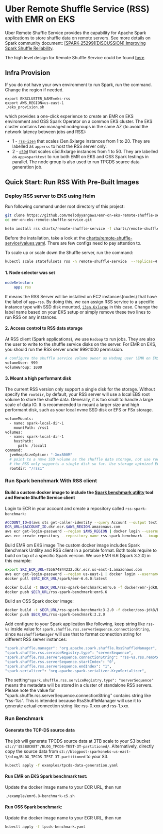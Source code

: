 # Uber Remote Shuffle Service (RSS) with EMR on EKS

Uber Remote Shuffle Service provides the capability for Apache Spark applications to store shuffle data 
on remote servers. See more details on Spark community document: 
[[SPARK-25299][DISCUSSION] Improving Spark Shuffle Reliability](https://docs.google.com/document/d/1uCkzGGVG17oGC6BJ75TpzLAZNorvrAU3FRd2X-rVHSM/edit?ts=5e3c57b8).

The high level design for Remote Shuffle Service could be found [here](https://github.com/uber/RemoteShuffleService/blob/master/docs/server-high-level-design.md).

## Infra Provision
If you do not have your own environment to run Spark, run the command. Change the region if needed.
```
export EKSCLUSTER_NAME=eks-rss
export AWS_REGION=us-east-1
./eks_provision.sh
```
which provides a one-click experience to create an EMR on EKS environment and OSS Spark Operator on a common EKS cluster. The EKS cluster contains two managed nodegroups in the same AZ (to avoid the network latency between jobs and RSS):
- 1 - [`rss-i3en`](https://github.com/melodyyangaws/emr-on-eks-remote-shuffle-service/blob/de77e588a2c89080e448f75321f4174a51c77799/eks_provision.sh#L92) that scales i3en.6xlarge instances from 1 to 20. They are labelled as `app=rss` to host the RSS server only.
- 2 - [`c59d`](https://github.com/melodyyangaws/emr-on-eks-remote-shuffle-service/blob/e81ed02da9a470889dd806a7be6ed9f160510563/eks_provision.sh#L111) that scales c5d.9xlarge instances from 1 to 50. They are labelled as `app=sparktest` to run both EMR on EKS and OSS Spark testings in parallel. The node 
group is also used to run TPCDS source data generation job.

## Quick Start: Run RSS With Pre-Built Images

### Deploy RSS server to EKS using Helm

Run following command under root directory of this project:

```bash
git clone https://github.com/melodyyangaws/emr-on-eks-remote-shuffle-service.git
cd emr-on-eks-remote-shuffle-service.git

helm install rss charts/remote-shuffle-service -f charts/remote-shuffle-service/values.yaml -n remote-shuffle-service --create-namespace
```

Before the installation, take a look at the [charts/remote-shuffle-service/values.yaml](./charts/remote-shuffle-service/values.yaml). There are few configs need to pay attention to. 

To scale up or scale down the Shuffle server, run the command:
```bash
kubectl scale statefulsets rss -n remote-shuffle-service  --replicas=4
```


#### 1. Node selector was set
```yaml
nodeSelector:
    app: rss
```    
It means the RSS Server will be installed on EC2 instances(nodes) that have the label of `app=rss`. By doing this, we can assign RSS service to a specific instance type with SSD disk mounted, [`i3en.6xlarge`](https://github.com/melodyyangaws/emr-on-eks-remote-shuffle-service/blob/de77e588a2c89080e448f75321f4174a51c77799/eks_provision.sh#L98) in this case. Change the label name based on your EKS setup or simply remove these two lines to run RSS on any instances.

#### 2. Access control to RSS data storage 
At RSS client (Spark applications), we use `Hadoop` to run jobs. They are also the user to write to the shuffle service disks on the server. For EMR on EKS, you should run the RSS server under 999:1000 permission.
```bash
# configure the shuffle service volume owner as Hadoop user (EMR on EKS is 999:1000, OSS Spark is 1000:1000)
volumeUser: 999
volumeGroup: 1000

```
#### 3. Mount a high performant disk
The current RSS version only support a single disk for the storage. 
Without specify the `rootdir`, by default, your RSS server will use a local EBS root volume to store the shuffle data. Generally, it is too small to handle a large scale of data IO. It is recommended to mount a larger size and high performant disk, such as your local nvme SSD disk or EFS or FSx storage.

```bash
volumeMounts:
  - name: spark-local-dir-1
    mountPath: /rss1
volumes:
  - name: spark-local-dir-1
    hostPath:
      path: /local1
command:
  jvmHeapSizeOption: "-Xmx800M"
  # point to a nmve SSD volume as the shuffle data storage, not use root volume.
  # the RSS only supports a single disk so far. Use storage optmized EC2 instance type.
  rootdir: "/rss1"
```

### Run Spark benchmark With RSS client

#### Build a custom docker image to include the [Spark benchmark utility](https://github.com/aws-samples/emr-on-eks-benchmark#spark-on-kubernetes-benchmark-utility) tool and Remote Shuffle Service client

Login to ECR in your account and create a repository called `rss-spark-benchmark`:
```bash
ACCOUNT_ID=$(aws sts get-caller-identity --query Account --output text)
ECR_URL=$ACCOUNT_ID.dkr.ecr.$AWS_REGION.amazonaws.com
aws ecr get-login-password --region $AWS_REGION | docker login --username AWS --password-stdin $ECR_URL
aws ecr create-repository --repository-name rss-spark-benchmark --image-scanning-configuration scanOnPush=true
```

Build EMR om EKS image
The custom docker image includes Spark Benchmark Untility and RSS client in a portable format. Both tools require to build on top of a specific Spark version. We use EMR 6.6 (Spark 3.2.0) in this example:
```bash
export SRC_ECR_URL=755674844232.dkr.ecr.us-east-1.amazonaws.com
aws ecr get-login-password --region us-east-1 | docker login --username AWS --password-stdin $SRC_ECR_URL
docker pull $SRC_ECR_URL/spark/emr-6.6.0:latest

docker build -t $ECR_URL/rss-spark-benchmark:emr6.6 -f docker/emr-jdk8/Dockerfile --build-arg SPARK_BASE_IMAGE=$SRC_ECR_URL/spark/emr-6.6.0:latest .
docker push $ECR_URL/rss-spark-benchmark:emr6.6
```

Build an OSS Spark docker image:
```bash
docker build -t $ECR_URL/rss-spark-benchmark:3.2.0 -f docker/oss-jdk8/Dockerfile --build-arg SPARK_BASE_IMAGE=public.ecr.aws/myang-poc/spark:3.2.0_hadoop_3.3.1 .
docker push $ECR_URL/rss-spark-benchmark:3.2.0
```
Add configure to your Spark application like following, keep string like `rss-%s` inside value for `spark.shuffle.rss.serverSequence.connectionString`, since `RssShuffleManager` will use that to format connection string for different RSS server instances:
```bash
"spark.shuffle.manager": "org.apache.spark.shuffle.RssShuffleManager",
"spark.shuffle.rss.serviceRegistry.type": "serverSequence",
"spark.shuffle.rss.serverSequence.connectionString": "rss-%s.rss.remote-shuffle-service.svc.cluster.local:9338",
"spark.shuffle.rss.serverSequence.startIndex": "0",
"spark.shuffle.rss.serverSequence.endIndex": "1",
"spark.serializer": "org.apache.spark.serializer.KryoSerializer",
```
The setting`"spark.shuffle.rss.serviceRegistry.type": "serverSequence"` means the metadata will be stored in a cluster of standalone RSS servers.
Please note the value for "spark.shuffle.rss.serverSequence.connectionString" contains string like "rss-%s". This is intended because 
RssShuffleManager will use it to generate actual connection string like rss-0.xxx and rss-1.xxx. 


### Run Benchmark

#### Generate the TCP-DS source data
The job will generate TPCDS source data at 3TB scale to your S3 bucket `s3://'$S3BUCKET'/BLOG_TPCDS-TEST-3T-partitioned/`. Alternatively, directly copy the source data from `s3://blogpost-sparkoneks-us-east-1/blog/BLOG_TPCDS-TEST-3T-partitioned` to your S3.
```bash
kubectl apply -f examples/tpcds-data-generation.yaml
```

#### Run EMR on EKS Spark benchmark test:
Update the docker image name to your ECR URL, then run
```bash
./example/emr6.8-benchmark-c5.sh
````

#### Run OSS Spark benchmark:
Update the docker image name to your ECR URL, then run
```bash
kubectl apply -f tpcds-benchmark.yaml
```
